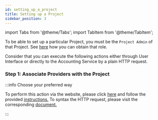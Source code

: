 ```yaml
---
id: setting_up_a_project
title: Setting up a Project
sidebar_position: 3
---
```


import Tabs from '@theme/Tabs';
import TabItem from '@theme/TabItem';


To be able to set up a particular Project, you must be the `Project Admin` of that Project.
See [here](docs/authorization/assigning_roles.md) how you can obtain that role.

Consider that you can execute the following actions either through User Interface or directly to the Accounting Service by a plain HTTP request.

### Step 1: Associate Providers with the Project

:::info Choose your preferred way

<Tabs>
  <TabItem value="orange" label="User Interface">To perform this action via the website, please click <a href="https://accounting.eosc-portal.eu/projects">here</a> and follow the provided <a href="https://argoeu.github.io/argo-accounting/docs/guides/ui_actions/project#associate-providers-with-a-specific-project">instructions.</a></TabItem>
  <TabItem value="banana" label="HTTP Request">To syntax the HTTP request, please visit the corresponding <a href="https://argoeu.github.io/argo-accounting/docs/api/project#post---associate-providers-with-a-specific-project">document.</a></TabItem>
</Tabs>

:::